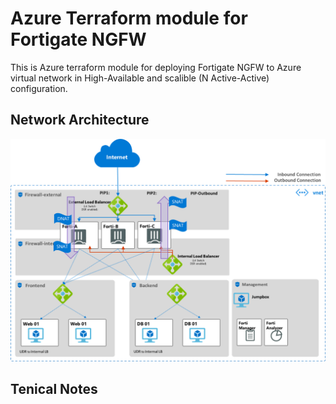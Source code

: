 # Azure Terraform module for Fortigate NGFW

This is Azure terraform module for deploying Fortigate NGFW to Azure virtual network in High-Available and scalible (N Active-Active) configuration.

## Network Architecture
![Fortigate on Azure Network Architecture](images/network_architecture.png)


## Tenical Notes
